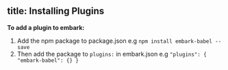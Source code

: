 title: Installing Plugins
---

**To add a plugin to embark:**

1. Add the npm package to package.json
   e.g ``npm install embark-babel --save``
2. Then add the package to ``plugins:`` in embark.json
   e.g ``"plugins": { "embark-babel": {} }``


